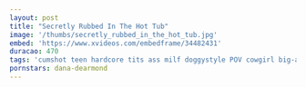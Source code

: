 ```yaml
---
layout: post
title: "Secretly Rubbed In The Hot Tub"
image: '/thumbs/secretly_rubbed_in_the_hot_tub.jpg'
embed: 'https://www.xvideos.com/embedframe/34482431'
duracao: 470
tags: 'cumshot teen hardcore tits ass milf doggystyle POV cowgirl big-ass reality big-tits stepfather big-boobs stepdad stepmom stepmother stepsister stepdaughter reality-porn'
pornstars: dana-dearmond
---
```

